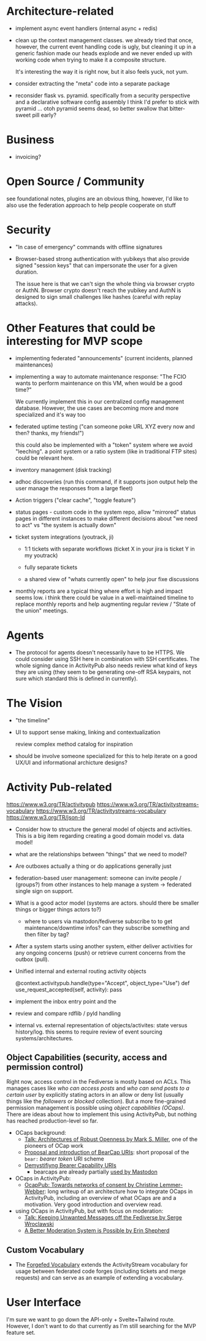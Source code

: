 
# Architecture-related

* implement async event handlers (internal async + redis)

* clean up the context management classes. we already tried that once, however,
  the current event handling code is ugly, but cleaning it up in a generic
  fashion made our heads explode and we never ended up with working code when
  trying to make it a composite structure.

  It's interesting the way it is right now, but it also feels yuck, not yum.

* consider extracting the "meta" code into a separate package

* reconsider flask vs. pyramid. specifically from a security perspective and a
  declarative software config assembly I think I'd prefer to stick with
  pyramid ... otoh pyramid seems dead, so better swallow that bitter-sweet pill
  early?


# Business

* invoicing?

# Open Source / Community

see foundational notes, plugins are an obvious thing, however, I'd like
to also use the federation approach to help people cooperate on stuff

# Security

* "In case of emergency" commands with offline signatures

* Browser-based strong authentication with yubikeys that also provide
  signed "session keys" that can impersonate the user for a given duration.

  The issue here is that we can't sign the whole thing via browser crypto or AuthN. Browser crypto doesn't reach the yubikey and AuthN is designed to sign small challenges like hashes (careful with replay attacks).


# Other Features that could be interesting for MVP scope

* implementing federated "announcements" (current incidents, planned maintenances)

* implementing a way to automate maintenance response: "The FCIO wants to
  perform maintenance on this VM, when would be a good time?"

  We currently implement this in our centralized config management database.
  However, the use cases are becoming more and more specialized and it's way
  too

* federated uptime testing ("can someone poke URL XYZ every now and then?
  thanks, my friends!")

  this could also be implemented with a "token" system where we avoid "leeching".
  a point system or a ratio system (like in traditional FTP sites) could be
  relevant here.

* inventory management (disk tracking)

* adhoc discoveries (run this command, if it supports json output help the user
  manage the responses from a large fleet)

* Action triggers ("clear cache", "toggle feature")

* status pages - custom code in the system repo, allow "mirrored" status pages
  in different instances to make different decisions about "we need to act"
  vs "the system is actually down"

* ticket system integrations (youtrack, ji)

  * 1:1 tickets with separate workflows (ticket X in your jira is ticket Y in my youtrack)

  * fully separate tickets

  * a shared view of "whats currently open" to help jour fixe discussions

* monthly reports are a typical thing where effort is high and impact seems low. i think there could be value in a well-maintained timeline to replace monthly reports and help augmenting regular review / "State of the union" meetings.


# Agents

* The protocol for agents doesn't necessarily have to be HTTPS. We could
  consider using SSH here in combination with SSH certificates. The whole
  signing dance in ActivityPub also needs review what kind of keys they are
  using (they seem to be generating one-off RSA keypairs, not sure which
  standard this is defined in currently).

# The Vision

* "the timeline"

* UI to support sense making, linking and contextualization

  review complex method catalog for inspiration

* should be involve someone specialized for this to help iterate on a good
  UX/UI and informational archicture designs?

# Activity Pub-related

https://www.w3.org/TR/activitypub
https://www.w3.org/TR/activitystreams-vocabulary
https://www.w3.org/TR/activitystreams-vocabulary
https://www.w3.org/TR/json-ld

* Consider how to structure the general model of objects and activities.
  This is a big item regarding creating a good domain model vs. data model!

* what are the relationships between "things" that we need to model?

* Are outboxes actually a thing or do applications generally just

* federation-based user management: someone can invite people / (groups?)
  from other instances to help manage a system -> federated single sign on
  support.

* What is a good actor model (systems are actors. should there be smaller things or bigger things actors to?)

  * where to users via mastodon/fediverse subscribe to to get maintenance/downtime infos?
    can they subscribe something and then filter by tag?

* After a system starts using another system, either deliver
  activities for any ongoing concerns (push) or retrieve current
  concerns from the outbox (pull).

* Unified internal and external routing activity objects

	@context.activitypub.handle(type="Accept", object_type="Use")
	def use_request_accepted(self, activity):
		pass

* implement the inbox entry point and the

* review and compare rdflib / pyld handling

* internal vs. external representation of objects/activites: state versus
  history/log. this seems to require review of event sourcing systems/architectures.

## Object Capabilities (security, access and permission control)

Right now, access control in the Fediverse is mostly based on ACLs. This manages cases like *who can access posts* and *who can send posts to a certain user* by explicitly stating actors in an allow or deny list (usually things like the *followers* or *blocked* collection).
But a more fine-grained permission management is possible using *object capabilities (OCaps)*. There are ideas about how to implement this using ActivityPub, but nothing has reached production-level so far.

- OCaps background:
    - [Talk: Architectures of Robust Openness by Mark S. Miller](https://conf.tube/w/g87k3yKzYwpGhtohvQdC3k), one of the pioneers of OCap work
    - [Proposal and introduction of BearCap URIs](https://github.com/cwebber/rwot9-prague/blob/bearcaps/topics-and-advance-readings/bearcaps.md): short proposal of the `bear:` *bearer token* URI scheme
    - [Demystifiyng Bearer Capability URIs](https://blog.dereferenced.org/demystifying-bearer-capability-uris)
        - bearcaps are already partially [used by Mastodon](https://docs.joinmastodon.org/spec/bearcaps/)
- OCaps in ActivityPub:
    - [OcapPub: Towards networks of consent by Christine Lemmer-Webber](https://gitlab.com/spritely/ocappub/blob/master/README.org): long writeup of an architecture how to integrate OCaps in ActivityPub, including an overview of what OCaps are and a motivation. Very good introduction and overview read.
- using OCaps in ActivityPub, but with focus on moderation:
    - [Talk: Keeping Unwanted Messages off the Fediverse by Serge Wroclawski](https://conf.tube/w/8TLrJAfKcViUYGvYPMAKT4)
    - [A Better Moderation System is Possible by Erin Shepherd](https://blog.erinshepherd.net/2022/11/a-better-moderation-system-is-possible-for-the-social-web/)


## Custom Vocabulary

- The [Forgefed Vocabulary](https://forgefed.org/vocabulary.html) extends the ActivityStream vocabulary for usage between federated code forges (including tickets and merge requests) and can serve as an example of extending a vocabulary.


# User Interface

I'm sure we want to go down the API-only + Svelte+Tailwind route. However, I don't want to do that currently as I'm still searching for the MVP feature set.
